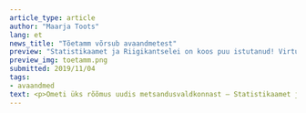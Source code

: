 ```yaml
---
article_type: article
author: "Maarja Toots"
lang: et
news_title: "Tõetamm võrsub avaandmetest"
preview: "Statistikaamet ja Riigikantselei on koos puu istutanud! Virtuaalne tõetamm mõõdab Eesti edusamme riiklike eesmärkide saavutamisel ning seda saavad vaatamas ja katsumas käia kõik, kel internet käepärast."
preview_img: toetamm.png
submitted: 2019/11/04
tags:
- avaandmed
text: <p>Ometi üks rõõmus uudis metsandusvaldkonnast – Statistikaamet ja Riigikantselei on koos puu istutanud! Virtuaalne <a href="https://tamm.stat.ee/">tõetamm</a>) mõõdab Eesti edusamme riiklike eesmärkide saavutamisel ning seda saavad vaatamas ja katsumas käia kõik, kel internet käepärast. Aga kust tõetamm oma tõe võtab?</p><p>Eks ikka avaandmetest. Tõetamm kuvab kergelt haarataval ja arusaadaval kujul statistilisi andmeid 135 näitaja kohta, mis peegeldavad ühiskonna käekäiku 15 valdkonnas, energeetikast sotsiaalse sidususeni. Näitajad tulenevad strateegias „Säästev Eesti 21“, programmis „Eesti 2020“ ning Vabariigi Valitsuse tegevusprogrammis 2019-2023 nimetatud tulemuseesmärkidest. Neid indikaatoreid mõõdab Statistikaamet pidevalt, ent kui varem on neist ülevaate saamiseks tulnud otsida infot Statistikaameti andmebaasist ja puurida keerulisevõitu tabeleid, siis nüüd teeb tamm „puust ja punaseks“, mis seisus mingi näitaja viimaste andmete põhjal on.</p><img src="/img/blogi/blogposts/toetamm_blog_1.png" style="width: 100%"><p><i>Allikas - kuvatõmmis lehelt <a href="https://tamm.stat.ee/tulemusvaldkonnad/teadus-ja-arendustegevus-ja-ettevotlus/indikaatorid/83">https://tamm.stat.ee/tulemusvaldkonnad/teadus-ja-arendustegevus-ja-ettevotlus/indikaatorid/83</a></i></p><p>Nii saan mina tavakodanikuna – aga saab ka poliitikakujundaja, kel on harva aega kümnete andmeväljadega tabelitesse süveneda  – kiire ülevaate kumbagi parasjagu huvitava valdkonna edenemisest. Neid, kes tahavad mõista, mis on tammelehtede taga, suunab Statistikaamet rakendusest edasi oma <a href="http://andmebaas.stat.ee/">andmebaasi</a>. Andmebaas jookseb hetkel beetaversioonis, kuid pakub kasutajatele varasemast märksa rohkem võimalusi andmete vaatamiseks ja ka omal käel töötlemiseks. Olulise uuendusena saab andmetabeleid alla laadida või üle API pärida masinloetavate avaandmetena SDMX-XML ja SDMX-JSON formaatides (SDMX on statistikavaldkonnas kasutatav rahvusvaheline andmestandard). Eraldi tunnustamist väärivad tabelite juures toodud põhjalikud metaandmed. Need seletavad inimkeeles lahti vastava andmestiku põhimõisted ja andmete kogumise/töötlemise metoodika, kuid mitte ainult – iga andmestikuga on kaasas ka Statistikaameti töötaja kontakt, kes oskab andmete kohta lisainfot jagada.</p><p>Tõetamm ei ole aga sugugi ainus omalaadne rakendus, mis ühiskondlikes huvides kogutavat statistikat ühiskonnale ja otsustajatele kasutajasõbralikul moel tagasi peegeldab. Näiteks visualiseerib värske <a href="https://data.stat.ee">väliskaubanduse rakendus</a> statistikat Eesti kaupade ekspordi ja välismaiste kaupade impordi kohta. Rakendus näitab, kes on Eesti kaubanduse peamised partnerriigid ja millised kaubad millises suunas liiguvad. Seda kõike saab kuvada erinevat tüüpi diagrammide ja kaartidena, nii nagu parasjagu vaja.</p><img src="/img/blogi/blogposts/toetamm_blog_2.png" style="width: 100%"><p><i>Allikas - kuvatõmmis lehelt <a href="https://data.stat.ee/profile/country/ee/">https://data.stat.ee/profile/country/ee/</a></i></p><p>Tööhõive valdkonnas annab aga uus <a href="https://shiny.stat.ee/tooturg/">tööpoliitika näitajate rakendus</a> kiire ja lihtsa ülevaate tööhõives osalemise ja töötuse põhinäitajate kohta. Andmeid saab kuvada absoluut- ja suhtarvudena, tulp- ja joondiagrammidena ning muidugi CSV-failina alla laadida.</p><img src="/img/blogi/blogposts/toetamm_blog_3.png" style="width: 100%"><p><i>Allikas - kuvatõmmis lehelt <a href="https://shiny.stat.ee/tooturg/">https://shiny.stat.ee/tooturg/</a></i></p><p>Avaandmetel põhinevaid rakendusi ja juhtimislaudu tehakse mujalgi maailmas. Tõetamme virtuaalseks sugulaseks võib pidada näiteks <a href="https://nationalperformance.gov.scot/measuring-progress/national-indicator-performance">Šotimaa strateegiliste indikaatorite juhtlauda</a> ja selle täiendust <a href="https://scotland.shinyapps.io/sg-equality-evidence-finder/">Equality Evidence Finder</a>, mis annab visuaalide, graafikute ja lihtsas keeles sõnastatud selgituste abil ülevaate olulistest sotsiaalmajanduslikest näitajatest erinevate elanikkonnagruppide kaupa. Samu näitajaid saab võrrelda näiteks elanike vanuse, rahvuse, soo, aga ka seksuaalse orientatsiooni või usutunnistuse põhjal. Loomulikult saab andmed alla laadida ja nendega kodus edasi mängida. </p><img src="/img/blogi/blogposts/toetamm_blog_4.png" style="width: 100%"><p><i>Allikas - kuvatõmmis lehelt <a href="https://nationalperformance.gov.scot/measuring-progress/national-indicator-performance">https://nationalperformance.gov.scot/measuring-progress/national-indicator-performance</a></i></p><p>Muide, võrdlus tammega on tõepoolest kohane – Šotimaa on kogu oma rahvusliku arengustrateegia visualiseerinud <a href="https://nationalperformance.gov.scot/sites/default/files/documents/NPF_A2_Poster.pdf">lillena</a>, mille õiesüdamikuks on ühiskonna põhiväärtused ja põhieesmärk ning kroonlehtedeks konkreetsed eesmärgid erinevates eluvaldkondades. Rahvuslikud eesmärgid on omakorda seostatud üleilmsete säästva arengu eesmärkidega, nii et valdkondlikke indikaatoreid mõõtes hoitakse pidevalt silme ees ka suurt pilti.</p><p>Mida sellest kõigest järeldama peaks? Eks vist seda, et andmed on head, aga avaandme-põhised rakendused veel paremad. Avaandmed on nagu seeme, mille tõeline väärtus saab ilmsiks siis, kui sellest kasulikke teenuseid, rakendusi ja juhtlaudu kasvatada. Andmepõhised juhtlauad ei ole lihtsalt silmailuks, vaid reaalne töövahend ametnikele, teadlastele ja huvigruppidele ning võimalus kodanikule arusaadavas vormis aru anda, mida riik tema maksurahaga saavutanud on. Saagu tõetamme ümber lopsakas andmetammik!</p><p><em>Avaandmete portaali sisustatakse Euroopa Liidu struktuuritoetuse toetusskeemist „Infoühiskonna teadlikkuse tõstmine“, mida rahastab Euroopa Regionaalarengu Fond. Projekti tegevused viib läbi MTÜ Open Knowledge Estonia.</em></p>
---
```

